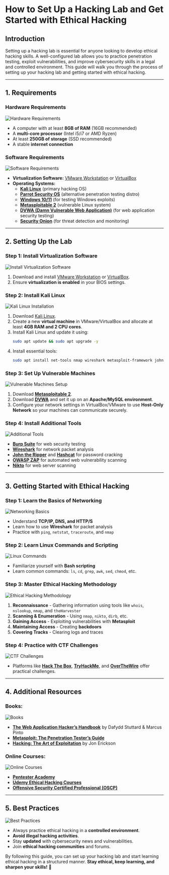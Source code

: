 # How to Set Up a Hacking Lab and Get Started with Ethical Hacking

## Introduction
Setting up a hacking lab is essential for anyone looking to develop ethical hacking skills. A well-configured lab allows you to practice penetration testing, exploit vulnerabilities, and improve cybersecurity skills in a legal and controlled environment. This guide will walk you through the process of setting up your hacking lab and getting started with ethical hacking.

---
## 1. Requirements
### Hardware Requirements
![Hardware Requirements](https://upload.wikimedia.org/wikipedia/commons/6/6a/Computer-hardware.jpg)
- A computer with at least **8GB of RAM** (16GB recommended)
- A **multi-core processor** (Intel i5/i7 or AMD Ryzen)
- At least **250GB of storage** (SSD recommended)
- A stable **internet connection**

### Software Requirements
![Software Requirements](https://upload.wikimedia.org/wikipedia/commons/3/35/Linux_Distribution_Timeline.svg)
- **Virtualization Software:** [VMware Workstation](https://www.vmware.com/) or [VirtualBox](https://www.virtualbox.org/)
- **Operating Systems:**
  - [**Kali Linux**](https://www.kali.org/downloads/) (primary hacking OS)
  - [**Parrot Security OS**](https://parrotsec.org/) (alternative penetration testing distro)
  - [**Windows 10/11**](https://www.microsoft.com/en-us/software-download/windows10) (for testing Windows exploits)
  - [**Metasploitable 2**](https://sourceforge.net/projects/metasploitable/) (vulnerable Linux system)
  - [**DVWA (Damn Vulnerable Web Application)**](https://github.com/digininja/DVWA) (for web application security testing)
  - [**Security Onion**](https://securityonionsolutions.com/) (for threat detection and monitoring)

---
## 2. Setting Up the Lab
### Step 1: Install Virtualization Software
![Install Virtualization Software](https://upload.wikimedia.org/wikipedia/commons/c/cd/Virtualbox_logo.png)
1. Download and install [VMware Workstation](https://www.vmware.com/) or [VirtualBox](https://www.virtualbox.org/).
2. Ensure **virtualization is enabled** in your BIOS settings.

### Step 2: Install Kali Linux
![Kali Linux Installation](https://www.kali.org/images/kali-logo.svg)
1. Download [Kali Linux](https://www.kali.org/downloads/).
2. Create a new **virtual machine** in VMware/VirtualBox and allocate at least **4GB RAM and 2 CPU cores**.
3. Install Kali Linux and update it using:
   ```bash
   sudo apt update && sudo apt upgrade -y
   ```
4. Install essential tools:
   ```bash
   sudo apt install net-tools nmap wireshark metasploit-framework john hashcat -y
   ```

### Step 3: Set Up Vulnerable Machines
![Vulnerable Machines Setup](https://sourceforge.net/p/metasploitable/wiki/Home/_discuss/metasploitable.jpg)
1. Download [**Metasploitable 2**](https://sourceforge.net/projects/metasploitable/).
2. Download [**DVWA**](https://github.com/digininja/DVWA) and set it up on an **Apache/MySQL environment**.
3. Configure your network settings in VirtualBox/VMware to use **Host-Only Network** so your machines can communicate securely.

### Step 4: Install Additional Tools
![Additional Tools](https://owasp.org/www-project-zap/images/zap_logo.png)
- [**Burp Suite**](https://portswigger.net/burp) for web security testing
- [**Wireshark**](https://www.wireshark.org/) for network packet analysis
- [**John the Ripper**](https://www.openwall.com/john/) and [**Hashcat**](https://hashcat.net/hashcat/) for password cracking
- [**OWASP ZAP**](https://www.zaproxy.org/) for automated web vulnerability scanning
- [**Nikto**](https://cirt.net/nikto2) for web server scanning

---
## 3. Getting Started with Ethical Hacking
### Step 1: Learn the Basics of Networking
![Networking Basics](https://upload.wikimedia.org/wikipedia/commons/3/3f/TCPIP_Model.png)
- Understand **TCP/IP, DNS, and HTTP/S**
- Learn how to use **Wireshark** for packet analysis
- Practice with `ping`, `netstat`, `traceroute`, and `nmap`

### Step 2: Learn Linux Commands and Scripting
![Linux Commands](https://upload.wikimedia.org/wikipedia/commons/8/8a/Bash_Logo_Colored.svg)
- Familiarize yourself with **Bash scripting**
- Learn common commands: `ls`, `cd`, `grep`, `awk`, `sed`, `chmod`, etc.

### Step 3: Master Ethical Hacking Methodology
![Ethical Hacking Methodology](https://upload.wikimedia.org/wikipedia/commons/5/5f/Hacker_black_silhouette.svg)
1. **Reconnaissance** - Gathering information using tools like `whois`, `nslookup`, `nmap`, and `theHarvester`
2. **Scanning & Enumeration** - Using `nmap`, `nikto`, `dirb`, etc.
3. **Gaining Access** - Exploiting vulnerabilities with **Metasploit**
4. **Maintaining Access** - Creating **backdoors**
5. **Covering Tracks** - Clearing logs and traces

### Step 4: Practice with CTF Challenges
![CTF Challenges](https://upload.wikimedia.org/wikipedia/commons/9/9b/CaptureTheFlagIcon.png)
- Platforms like [**Hack The Box**](https://www.hackthebox.com/), [**TryHackMe**](https://tryhackme.com/), and [**OverTheWire**](https://overthewire.org/) offer practical challenges.

---
## 4. Additional Resources
### Books:
![Books](https://upload.wikimedia.org/wikipedia/commons/thumb/3/3d/Hacker.jpg/800px-Hacker.jpg)
- [**The Web Application Hacker’s Handbook**](https://www.amazon.com/Web-Application-Hackers-Handbook-Exploiting/dp/1118026470) by Dafydd Stuttard & Marcus Pinto
- [**Metasploit: The Penetration Tester’s Guide**](https://nostarch.com/metasploit)
- [**Hacking: The Art of Exploitation**](https://nostarch.com/hacking2.htm) by Jon Erickson

### Online Courses:
![Online Courses](https://upload.wikimedia.org/wikipedia/commons/4/4a/Cybersecurity_collage.png)
- [**Pentester Academy**](https://www.pentesteracademy.com/)
- [**Udemy Ethical Hacking Courses**](https://www.udemy.com/courses/search/?q=ethical%20hacking)
- [**Offensive Security Certified Professional (OSCP)**](https://www.offensive-security.com/pwk-oscp/)

---
## 5. Best Practices
![Best Practices](https://upload.wikimedia.org/wikipedia/commons/0/08/Cyber_Security_Padlock.png)
- Always practice ethical hacking in a **controlled environment**.
- **Avoid illegal hacking activities**.
- Stay **updated** with cybersecurity news and vulnerabilities.
- Join **ethical hacking communities** and forums.

By following this guide, you can set up your hacking lab and start learning ethical hacking in a structured manner. **Stay ethical, keep learning, and sharpen your skills!** 🚀
